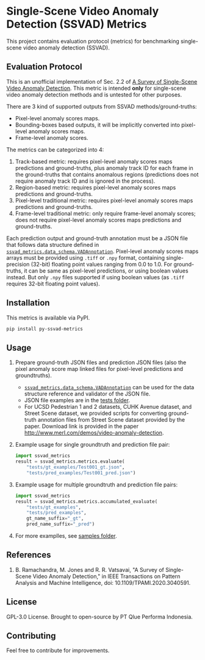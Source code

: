 # Single-Scene Video Anomaly Detection (SSVAD) Metrics

This project contains evaluation protocol (metrics) for benchmarking single-scene video anomaly detection (SSVAD).

## Evaluation Protocol

This is an unofficial implementation of Sec. 2.2 of [A Survey of Single-Scene Video Anomaly Detection](https://arxiv.org/pdf/2004.05993.pdf).
This metric is intended **only** for single-scene video anomaly detection methods and is untested for other purposes.

There are 3 kind of supported outputs from SSVAD methods/ground-truths:

- Pixel-level anomaly scores maps.
- Bounding-boxes based outputs, it will be implicitly converted into pixel-level anomaly scores maps.
- Frame-level anomaly scores.

The metrics can be categorized into 4:

1. Track-based metric: requires pixel-level anomaly scores maps predictions and ground-truths, plus anomaly track ID for each frame in the ground-truths that contains anomalous regions (predictions does not require anomaly track ID and is ignored in the process).
1. Region-based metric: requires pixel-level anomaly scores maps predictions and ground-truths.
1. Pixel-level traditional metric: requires pixel-level anomaly scores maps predictions and ground-truths.
1. Frame-level traditional metric: only require frame-level anomaly scores; does not require pixel-level anomaly scores maps predictions and ground-truths.

Each prediction output and ground-truth annotation must be a JSON file that follows data structure defined in [`ssvad_metrics.data_schema.VADAnnotation`](ssvad_metrics/data_schema.py).
Pixel-level anomaly scores maps arrays must be provided using `.tiff` or `.npy` format,
containing single-precision (32-bit) floating point values ranging from 0.0 to 1.0. For ground-truths, it can be same as pixel-level predictions, or using boolean values instead. But only `.npy` files supported if using boolean values (as `.tiff` requires 32-bit floating point values).

## Installation

This metrics is available via PyPI.

```bash
pip install py-ssvad-metrics
```

## Usage

1. Prepare ground-truth JSON files and prediction JSON files (also the pixel anomaly score map linked files for pixel-level predictions and groundtruths).
    - [`ssvad_metrics.data_schema.VADAnnotation`](ssvad_metrics/data_schema.py) can be used for the data structure reference and validator of the JSON file.
    - JSON file examples are in the [tests folder](tests).
    - For UCSD Pedestrian 1 and 2 datasets, CUHK Avenue dataset, and Street Scene dataset, we provided scripts for converting ground-truth annotation files from Street Scene dataset provided by the paper. Download link is provided in the paper <http://www.merl.com/demos/video-anomaly-detection>.
1. Example usage for single groundtruth and prediction file pair:

    ```python
    import ssvad_metrics
    result = ssvad_metrics.metrics.evaluate(
        "tests/gt_examples/Test001_gt.json",
        "tests/pred_examples/Test001_pred.json")
    ```

1. Example usage for multiple groundtruth and prediction file pairs:

    ```python
    import ssvad_metrics
    result = ssvad_metrics.metrics.accumulated_evaluate(
        "tests/gt_examples",
        "tests/pred_examples",
        gt_name_suffix="_gt",
        pred_name_suffix="_pred")
    ```

1. For more examplles, see [samples folder](samples).

## References

1. B. Ramachandra, M. Jones and R. R. Vatsavai, "A Survey of Single-Scene Video Anomaly Detection," in IEEE Transactions on Pattern Analysis and Machine Intelligence, doi: 10.1109/TPAMI.2020.3040591.

## License

GPL-3.0 License. Brought to open-source by PT Qlue Performa Indonesia.

## Contributing

Feel free to contribute for improvements.
